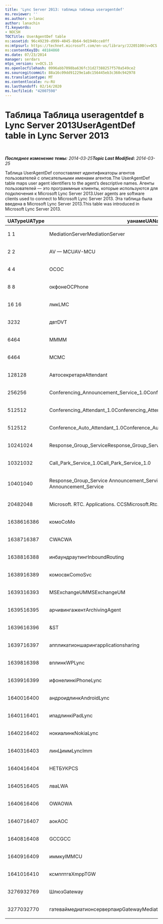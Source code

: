 ```yaml
---
title: 'Lync Server 2013: таблица таблица useragentdef'
ms.reviewer: ''
ms.author: v-lanac
author: lanachin
f1.keywords:
- NOCSH
TOCTitle: UserAgentDef table
ms:assetid: 96c49239-d999-4045-8b64-9d1940cce8ff
ms:mtpsurl: https://technet.microsoft.com/en-us/library/JJ205100(v=OCS.15)
ms:contentKeyID: 48184860
ms.date: 07/23/2014
manager: serdars
mtps_version: v=OCS.15
ms.openlocfilehash: 0996abb7098ba636fc31d27388257f570a549ce2
ms.sourcegitcommit: 88a16c09dd91229e1a8c156445eb3c360c942978
ms.translationtype: MT
ms.contentlocale: ru-RU
ms.lasthandoff: 02/14/2020
ms.locfileid: "42007598"
---
```

<div data-xmlns="http://www.w3.org/1999/xhtml">

<div class="topic" data-xmlns="http://www.w3.org/1999/xhtml" data-msxsl="urn:schemas-microsoft-com:xslt" data-cs="http://msdn.microsoft.com/">

<div data-asp="http://msdn2.microsoft.com/asp">

# <a name="useragentdef-table-in-lync-server-2013"></a><span data-ttu-id="a4efa-102">Таблица Таблица useragentdef в Lync Server 2013</span><span class="sxs-lookup"><span data-stu-id="a4efa-102">UserAgentDef table in Lync Server 2013</span></span>

</div>

<div id="mainSection">

<div id="mainBody">

<span> </span>

<span data-ttu-id="a4efa-103">_**Последнее изменение темы:** 2014-03-25_</span><span class="sxs-lookup"><span data-stu-id="a4efa-103">_**Topic Last Modified:** 2014-03-25_</span></span>

<span data-ttu-id="a4efa-104">Таблица UserAgentDef сопоставляет идентификаторы агентов пользователей с описательными именами агентов.</span><span class="sxs-lookup"><span data-stu-id="a4efa-104">The UserAgentDef table maps user agent identifiers to the agent’s descriptive names.</span></span> <span data-ttu-id="a4efa-105">Агенты пользователей — это программные клиенты, которые используются для подключения к Microsoft Lync Server 2013.</span><span class="sxs-lookup"><span data-stu-id="a4efa-105">User agents are software clients used to connect to Microsoft Lync Server 2013.</span></span> <span data-ttu-id="a4efa-106">Эта таблица была введена в Microsoft Lync Server 2013.</span><span class="sxs-lookup"><span data-stu-id="a4efa-106">This table was introduced in Microsoft Lync Server 2013.</span></span>


<table>
<colgroup>
<col style="width: 33%" />
<col style="width: 33%" />
<col style="width: 33%" />
</colgroup>
<thead>
<tr class="header">
<th><span data-ttu-id="a4efa-107">UAType</span><span class="sxs-lookup"><span data-stu-id="a4efa-107">UAType</span></span></th>
<th><span data-ttu-id="a4efa-108">уанаме</span><span class="sxs-lookup"><span data-stu-id="a4efa-108">UAName</span></span></th>
<th><span data-ttu-id="a4efa-109">уакатегори</span><span class="sxs-lookup"><span data-stu-id="a4efa-109">UACategory</span></span></th>
</tr>
</thead>
<tbody>
<tr class="odd">
<td><p><span data-ttu-id="a4efa-110">1 </span><span class="sxs-lookup"><span data-stu-id="a4efa-110">1</span></span></p></td>
<td><p><span data-ttu-id="a4efa-111">MediationServer</span><span class="sxs-lookup"><span data-stu-id="a4efa-111">MediationServer</span></span></p></td>
<td><p><span data-ttu-id="a4efa-112">MediationServer</span><span class="sxs-lookup"><span data-stu-id="a4efa-112">MediationServer</span></span></p></td>
</tr>
<tr class="even">
<td><p><span data-ttu-id="a4efa-113">2 </span><span class="sxs-lookup"><span data-stu-id="a4efa-113">2</span></span></p></td>
<td><p><span data-ttu-id="a4efa-114">AV — MCU</span><span class="sxs-lookup"><span data-stu-id="a4efa-114">AV-MCU</span></span></p></td>
<td><p><span data-ttu-id="a4efa-115">AV — MCU</span><span class="sxs-lookup"><span data-stu-id="a4efa-115">AV-MCU</span></span></p></td>
</tr>
<tr class="odd">
<td><p><span data-ttu-id="a4efa-116">4 </span><span class="sxs-lookup"><span data-stu-id="a4efa-116">4</span></span></p></td>
<td><p><span data-ttu-id="a4efa-117">OC</span><span class="sxs-lookup"><span data-stu-id="a4efa-117">OC</span></span></p></td>
<td><p><span data-ttu-id="a4efa-118">OC</span><span class="sxs-lookup"><span data-stu-id="a4efa-118">OC</span></span></p></td>
</tr>
<tr class="even">
<td><p><span data-ttu-id="a4efa-119">8 </span><span class="sxs-lookup"><span data-stu-id="a4efa-119">8</span></span></p></td>
<td><p><span data-ttu-id="a4efa-120">окфоне</span><span class="sxs-lookup"><span data-stu-id="a4efa-120">OCPhone</span></span></p></td>
<td><p><span data-ttu-id="a4efa-121">окфоне</span><span class="sxs-lookup"><span data-stu-id="a4efa-121">OCPhone</span></span></p></td>
</tr>
<tr class="odd">
<td><p><span data-ttu-id="a4efa-122">16 </span><span class="sxs-lookup"><span data-stu-id="a4efa-122">16</span></span></p></td>
<td><p><span data-ttu-id="a4efa-123">лмк</span><span class="sxs-lookup"><span data-stu-id="a4efa-123">LMC</span></span></p></td>
<td><p><span data-ttu-id="a4efa-124">лмк</span><span class="sxs-lookup"><span data-stu-id="a4efa-124">LMC</span></span></p></td>
</tr>
<tr class="even">
<td><p><span data-ttu-id="a4efa-125">32</span><span class="sxs-lookup"><span data-stu-id="a4efa-125">32</span></span></p></td>
<td><p><span data-ttu-id="a4efa-126">двт</span><span class="sxs-lookup"><span data-stu-id="a4efa-126">DVT</span></span></p></td>
<td><p><span data-ttu-id="a4efa-127">двт</span><span class="sxs-lookup"><span data-stu-id="a4efa-127">DVT</span></span></p></td>
</tr>
<tr class="odd">
<td><p><span data-ttu-id="a4efa-128">64</span><span class="sxs-lookup"><span data-stu-id="a4efa-128">64</span></span></p></td>
<td><p><span data-ttu-id="a4efa-129">MM</span><span class="sxs-lookup"><span data-stu-id="a4efa-129">MM</span></span></p></td>
<td><p><span data-ttu-id="a4efa-130">MM</span><span class="sxs-lookup"><span data-stu-id="a4efa-130">MM</span></span></p></td>
</tr>
<tr class="even">
<td><p><span data-ttu-id="a4efa-131">64</span><span class="sxs-lookup"><span data-stu-id="a4efa-131">64</span></span></p></td>
<td><p><span data-ttu-id="a4efa-132">MC</span><span class="sxs-lookup"><span data-stu-id="a4efa-132">MC</span></span></p></td>
<td><p><span data-ttu-id="a4efa-133">MM</span><span class="sxs-lookup"><span data-stu-id="a4efa-133">MM</span></span></p></td>
</tr>
<tr class="odd">
<td><p><span data-ttu-id="a4efa-134">128</span><span class="sxs-lookup"><span data-stu-id="a4efa-134">128</span></span></p></td>
<td><p><span data-ttu-id="a4efa-135">Автосекретаря</span><span class="sxs-lookup"><span data-stu-id="a4efa-135">Attendant</span></span></p></td>
<td><p><span data-ttu-id="a4efa-136">Автосекретаря</span><span class="sxs-lookup"><span data-stu-id="a4efa-136">Attendant</span></span></p></td>
</tr>
<tr class="even">
<td><p><span data-ttu-id="a4efa-137">256</span><span class="sxs-lookup"><span data-stu-id="a4efa-137">256</span></span></p></td>
<td><p><span data-ttu-id="a4efa-138">Conferencing_Announcement_Service_1.0</span><span class="sxs-lookup"><span data-stu-id="a4efa-138">Conferencing_Announcement_Service_1.0</span></span></p></td>
<td><p><span data-ttu-id="a4efa-139">УПРАВЛЕНИ</span><span class="sxs-lookup"><span data-stu-id="a4efa-139">CAS</span></span></p></td>
</tr>
<tr class="odd">
<td><p><span data-ttu-id="a4efa-140">512</span><span class="sxs-lookup"><span data-stu-id="a4efa-140">512</span></span></p></td>
<td><p><span data-ttu-id="a4efa-141">Conferencing_Attendant_1.0</span><span class="sxs-lookup"><span data-stu-id="a4efa-141">Conferencing_Attendant_1.0</span></span></p></td>
<td><p><span data-ttu-id="a4efa-142">CAA</span><span class="sxs-lookup"><span data-stu-id="a4efa-142">CAA</span></span></p></td>
</tr>
<tr class="even">
<td><p><span data-ttu-id="a4efa-143">512</span><span class="sxs-lookup"><span data-stu-id="a4efa-143">512</span></span></p></td>
<td><p><span data-ttu-id="a4efa-144">Conference_Auto_Attendant_1.0</span><span class="sxs-lookup"><span data-stu-id="a4efa-144">Conference_Auto_Attendant_1.0</span></span></p></td>
<td><p><span data-ttu-id="a4efa-145">CAA</span><span class="sxs-lookup"><span data-stu-id="a4efa-145">CAA</span></span></p></td>
</tr>
<tr class="odd">
<td><p><span data-ttu-id="a4efa-146">1024</span><span class="sxs-lookup"><span data-stu-id="a4efa-146">1024</span></span></p></td>
<td><p><span data-ttu-id="a4efa-147">Response_Group_Service</span><span class="sxs-lookup"><span data-stu-id="a4efa-147">Response_Group_Service</span></span></p></td>
<td><p><span data-ttu-id="a4efa-148">ГРУПП</span><span class="sxs-lookup"><span data-stu-id="a4efa-148">RGS</span></span></p></td>
</tr>
<tr class="even">
<td><p><span data-ttu-id="a4efa-149">1032</span><span class="sxs-lookup"><span data-stu-id="a4efa-149">1032</span></span></p></td>
<td><p><span data-ttu-id="a4efa-150">Call_Park_Service_1.0</span><span class="sxs-lookup"><span data-stu-id="a4efa-150">Call_Park_Service_1.0</span></span></p></td>
<td><p><span data-ttu-id="a4efa-151">СОЗДАЛ</span><span class="sxs-lookup"><span data-stu-id="a4efa-151">CPS</span></span></p></td>
</tr>
<tr class="odd">
<td><p><span data-ttu-id="a4efa-152">1040</span><span class="sxs-lookup"><span data-stu-id="a4efa-152">1040</span></span></p></td>
<td><p><span data-ttu-id="a4efa-153">Response_Group_Service Announcement_Service</span><span class="sxs-lookup"><span data-stu-id="a4efa-153">Response_Group_Service Announcement_Service</span></span></p></td>
<td><p><span data-ttu-id="a4efa-154">AS</span><span class="sxs-lookup"><span data-stu-id="a4efa-154">AS</span></span></p></td>
</tr>
<tr class="even">
<td><p><span data-ttu-id="a4efa-155">2048</span><span class="sxs-lookup"><span data-stu-id="a4efa-155">2048</span></span></p></td>
<td><p><span data-ttu-id="a4efa-156">Microsoft. RTC. Applications. CCS</span><span class="sxs-lookup"><span data-stu-id="a4efa-156">Microsoft.Rtc.Applications.Ccs</span></span></p></td>
<td><p><span data-ttu-id="a4efa-157">CCS</span><span class="sxs-lookup"><span data-stu-id="a4efa-157">CCS</span></span></p></td>
</tr>
<tr class="odd">
<td><p><span data-ttu-id="a4efa-158">16386</span><span class="sxs-lookup"><span data-stu-id="a4efa-158">16386</span></span></p></td>
<td><p><span data-ttu-id="a4efa-159">комо</span><span class="sxs-lookup"><span data-stu-id="a4efa-159">CoMo</span></span></p></td>
<td><p><span data-ttu-id="a4efa-160">комо</span><span class="sxs-lookup"><span data-stu-id="a4efa-160">CoMo</span></span></p></td>
</tr>
<tr class="even">
<td><p><span data-ttu-id="a4efa-161">16387</span><span class="sxs-lookup"><span data-stu-id="a4efa-161">16387</span></span></p></td>
<td><p><span data-ttu-id="a4efa-162">CWA</span><span class="sxs-lookup"><span data-stu-id="a4efa-162">CWA</span></span></p></td>
<td><p><span data-ttu-id="a4efa-163">CWA</span><span class="sxs-lookup"><span data-stu-id="a4efa-163">CWA</span></span></p></td>
</tr>
<tr class="odd">
<td><p><span data-ttu-id="a4efa-164">16388</span><span class="sxs-lookup"><span data-stu-id="a4efa-164">16388</span></span></p></td>
<td><p><span data-ttu-id="a4efa-165">инбаундраутинг</span><span class="sxs-lookup"><span data-stu-id="a4efa-165">InboundRouting</span></span></p></td>
<td><p><span data-ttu-id="a4efa-166">инбаундраутинг</span><span class="sxs-lookup"><span data-stu-id="a4efa-166">InboundRouting</span></span></p></td>
</tr>
<tr class="even">
<td><p><span data-ttu-id="a4efa-167">16389</span><span class="sxs-lookup"><span data-stu-id="a4efa-167">16389</span></span></p></td>
<td><p><span data-ttu-id="a4efa-168">комосвк</span><span class="sxs-lookup"><span data-stu-id="a4efa-168">ComoSvc</span></span></p></td>
<td><p><span data-ttu-id="a4efa-169">комосвк</span><span class="sxs-lookup"><span data-stu-id="a4efa-169">ComoSvc</span></span></p></td>
</tr>
<tr class="odd">
<td><p><span data-ttu-id="a4efa-170">16393</span><span class="sxs-lookup"><span data-stu-id="a4efa-170">16393</span></span></p></td>
<td><p><span data-ttu-id="a4efa-171">MSExchangeUM</span><span class="sxs-lookup"><span data-stu-id="a4efa-171">MSExchangeUM</span></span></p></td>
<td><p><span data-ttu-id="a4efa-172">ExUM</span><span class="sxs-lookup"><span data-stu-id="a4efa-172">ExUM</span></span></p></td>
</tr>
<tr class="even">
<td><p><span data-ttu-id="a4efa-173">16395</span><span class="sxs-lookup"><span data-stu-id="a4efa-173">16395</span></span></p></td>
<td><p><span data-ttu-id="a4efa-174">арчивингажент</span><span class="sxs-lookup"><span data-stu-id="a4efa-174">ArchivingAgent</span></span></p></td>
<td><p><span data-ttu-id="a4efa-175">арчажент</span><span class="sxs-lookup"><span data-stu-id="a4efa-175">ARCHAGENT</span></span></p></td>
</tr>
<tr class="odd">
<td><p><span data-ttu-id="a4efa-176">16396</span><span class="sxs-lookup"><span data-stu-id="a4efa-176">16396</span></span></p></td>
<td><p><span data-ttu-id="a4efa-177">&</span><span class="sxs-lookup"><span data-stu-id="a4efa-177">ST</span></span></p></td>
<td><p><span data-ttu-id="a4efa-178">&</span><span class="sxs-lookup"><span data-stu-id="a4efa-178">ST</span></span></p></td>
</tr>
<tr class="even">
<td><p><span data-ttu-id="a4efa-179">16397</span><span class="sxs-lookup"><span data-stu-id="a4efa-179">16397</span></span></p></td>
<td><p><span data-ttu-id="a4efa-180">аппликатионшаринг</span><span class="sxs-lookup"><span data-stu-id="a4efa-180">applicationsharing</span></span></p></td>
<td><p><span data-ttu-id="a4efa-181">ASMCU</span><span class="sxs-lookup"><span data-stu-id="a4efa-181">ASMCU</span></span></p></td>
</tr>
<tr class="odd">
<td><p><span data-ttu-id="a4efa-182">16398</span><span class="sxs-lookup"><span data-stu-id="a4efa-182">16398</span></span></p></td>
<td><p><span data-ttu-id="a4efa-183">вплинк</span><span class="sxs-lookup"><span data-stu-id="a4efa-183">WPLync</span></span></p></td>
<td><p><span data-ttu-id="a4efa-184">вплинк</span><span class="sxs-lookup"><span data-stu-id="a4efa-184">WPLync</span></span></p></td>
</tr>
<tr class="even">
<td><p><span data-ttu-id="a4efa-185">16399</span><span class="sxs-lookup"><span data-stu-id="a4efa-185">16399</span></span></p></td>
<td><p><span data-ttu-id="a4efa-186">ифонелинк</span><span class="sxs-lookup"><span data-stu-id="a4efa-186">iPhoneLync</span></span></p></td>
<td><p><span data-ttu-id="a4efa-187">ифонелинк</span><span class="sxs-lookup"><span data-stu-id="a4efa-187">iPhoneLync</span></span></p></td>
</tr>
<tr class="odd">
<td><p><span data-ttu-id="a4efa-188">16400</span><span class="sxs-lookup"><span data-stu-id="a4efa-188">16400</span></span></p></td>
<td><p><span data-ttu-id="a4efa-189">андроидлинк</span><span class="sxs-lookup"><span data-stu-id="a4efa-189">AndroidLync</span></span></p></td>
<td><p><span data-ttu-id="a4efa-190">андроидлинк</span><span class="sxs-lookup"><span data-stu-id="a4efa-190">AndroidLync</span></span></p></td>
</tr>
<tr class="even">
<td><p><span data-ttu-id="a4efa-191">16401</span><span class="sxs-lookup"><span data-stu-id="a4efa-191">16401</span></span></p></td>
<td><p><span data-ttu-id="a4efa-192">ипадлинк</span><span class="sxs-lookup"><span data-stu-id="a4efa-192">iPadLync</span></span></p></td>
<td><p><span data-ttu-id="a4efa-193">ипадлинк</span><span class="sxs-lookup"><span data-stu-id="a4efa-193">iPadLync</span></span></p></td>
</tr>
<tr class="odd">
<td><p><span data-ttu-id="a4efa-194">16402</span><span class="sxs-lookup"><span data-stu-id="a4efa-194">16402</span></span></p></td>
<td><p><span data-ttu-id="a4efa-195">нокиалинк</span><span class="sxs-lookup"><span data-stu-id="a4efa-195">NokiaLync</span></span></p></td>
<td><p><span data-ttu-id="a4efa-196">нокиалинк</span><span class="sxs-lookup"><span data-stu-id="a4efa-196">NokiaLync</span></span></p></td>
</tr>
<tr class="even">
<td><p><span data-ttu-id="a4efa-197">16403</span><span class="sxs-lookup"><span data-stu-id="a4efa-197">16403</span></span></p></td>
<td><p><span data-ttu-id="a4efa-198">линЦимм</span><span class="sxs-lookup"><span data-stu-id="a4efa-198">LyncImm</span></span></p></td>
<td><p><span data-ttu-id="a4efa-199">линЦимм</span><span class="sxs-lookup"><span data-stu-id="a4efa-199">LyncImm</span></span></p></td>
</tr>
<tr class="odd">
<td><p><span data-ttu-id="a4efa-200">16404</span><span class="sxs-lookup"><span data-stu-id="a4efa-200">16404</span></span></p></td>
<td><p><span data-ttu-id="a4efa-201">НЕТБУК</span><span class="sxs-lookup"><span data-stu-id="a4efa-201">PCS</span></span></p></td>
<td><p><span data-ttu-id="a4efa-202">НЕТБУК</span><span class="sxs-lookup"><span data-stu-id="a4efa-202">PCS</span></span></p></td>
</tr>
<tr class="even">
<td><p><span data-ttu-id="a4efa-203">16405</span><span class="sxs-lookup"><span data-stu-id="a4efa-203">16405</span></span></p></td>
<td><p><span data-ttu-id="a4efa-204">лва</span><span class="sxs-lookup"><span data-stu-id="a4efa-204">LWA</span></span></p></td>
<td><p><span data-ttu-id="a4efa-205">лва</span><span class="sxs-lookup"><span data-stu-id="a4efa-205">LWA</span></span></p></td>
</tr>
<tr class="odd">
<td><p><span data-ttu-id="a4efa-206">16406</span><span class="sxs-lookup"><span data-stu-id="a4efa-206">16406</span></span></p></td>
<td><p><span data-ttu-id="a4efa-207">OWA</span><span class="sxs-lookup"><span data-stu-id="a4efa-207">OWA</span></span></p></td>
<td><p><span data-ttu-id="a4efa-208">OWA</span><span class="sxs-lookup"><span data-stu-id="a4efa-208">OWA</span></span></p></td>
</tr>
<tr class="even">
<td><p><span data-ttu-id="a4efa-209">16407</span><span class="sxs-lookup"><span data-stu-id="a4efa-209">16407</span></span></p></td>
<td><p><span data-ttu-id="a4efa-210">аок</span><span class="sxs-lookup"><span data-stu-id="a4efa-210">AOC</span></span></p></td>
<td><p><span data-ttu-id="a4efa-211">аок</span><span class="sxs-lookup"><span data-stu-id="a4efa-211">AOC</span></span></p></td>
</tr>
<tr class="odd">
<td><p><span data-ttu-id="a4efa-212">16408</span><span class="sxs-lookup"><span data-stu-id="a4efa-212">16408</span></span></p></td>
<td><p><span data-ttu-id="a4efa-213">GCC</span><span class="sxs-lookup"><span data-stu-id="a4efa-213">GCC</span></span></p></td>
<td><p><span data-ttu-id="a4efa-214">GCC</span><span class="sxs-lookup"><span data-stu-id="a4efa-214">GCC</span></span></p></td>
</tr>
<tr class="even">
<td><p><span data-ttu-id="a4efa-215">16409</span><span class="sxs-lookup"><span data-stu-id="a4efa-215">16409</span></span></p></td>
<td><p><span data-ttu-id="a4efa-216">иммку</span><span class="sxs-lookup"><span data-stu-id="a4efa-216">IMMCU</span></span></p></td>
<td><p><span data-ttu-id="a4efa-217">иммку</span><span class="sxs-lookup"><span data-stu-id="a4efa-217">IMMCU</span></span></p></td>
</tr>
<tr class="odd">
<td><p><span data-ttu-id="a4efa-218">16410</span><span class="sxs-lookup"><span data-stu-id="a4efa-218">16410</span></span></p></td>
<td><p><span data-ttu-id="a4efa-219">ксмпптгв</span><span class="sxs-lookup"><span data-stu-id="a4efa-219">XmppTGW</span></span></p></td>
<td><p><span data-ttu-id="a4efa-220">ксмппгатевай</span><span class="sxs-lookup"><span data-stu-id="a4efa-220">XmppGateway</span></span></p></td>
</tr>
<tr class="even">
<td><p><span data-ttu-id="a4efa-221">32769</span><span class="sxs-lookup"><span data-stu-id="a4efa-221">32769</span></span></p></td>
<td><p><span data-ttu-id="a4efa-222">Шлюз</span><span class="sxs-lookup"><span data-stu-id="a4efa-222">Gateway</span></span></p></td>
<td><p><span data-ttu-id="a4efa-223">Шлюз</span><span class="sxs-lookup"><span data-stu-id="a4efa-223">Gateway</span></span></p></td>
</tr>
<tr class="odd">
<td><p><span data-ttu-id="a4efa-224">32770</span><span class="sxs-lookup"><span data-stu-id="a4efa-224">32770</span></span></p></td>
<td><p><span data-ttu-id="a4efa-225">гатеваймедиатионсерверпаир</span><span class="sxs-lookup"><span data-stu-id="a4efa-225">GatewayMediationServerPair</span></span></p></td>
<td><p><span data-ttu-id="a4efa-226">гатеваймедиатионсерверпаир</span><span class="sxs-lookup"><span data-stu-id="a4efa-226">GatewayMediationServerPair</span></span></p></td>
</tr>
</tbody>
</table>


</div>

<span> </span>

</div>

</div>

</div>

